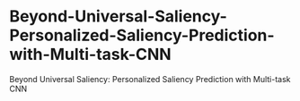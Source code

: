 # Beyond-Universal-Saliency-Personalized-Saliency-Prediction-with-Multi-task-CNN
Beyond Universal Saliency: Personalized Saliency Prediction with Multi-task CNN
